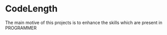 # CodeLength
The main motive of this projects is to enhance the skills which are present in PROGRAMMER
